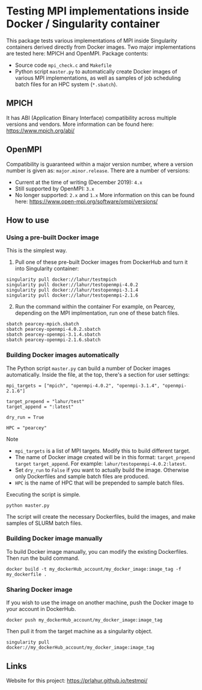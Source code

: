 # Testing MPI implementations inside Docker / Singularity container
This package tests various implementations of MPI inside Singularity containers derived directly from Docker images.
Two major implementations are tested here: MPICH and OpenMPI.
Package contents:
* Source code `mpi_check.c` and `Makefile`
* Python script `master.py` to automatically create Docker images of various MPI implementations, 
  as well as samples of job scheduling batch files for an HPC system (`*.sbatch`).

## MPICH
It has ABI (Application Binary Interface) compatibility across multiple versions and vendors.
More information can be found here: https://www.mpich.org/abi/

## OpenMPI
Compatibility is guaranteed within a major version number, where a version number is given as: `major.minor.release`.
There are a number of versions:
* Current at the time of writing (December 2019): `4.x`
* Still supported by OpenMPI: `3.x`
* No longer supported: `2.x` and `1.x`
More information on this can be found here: https://www.open-mpi.org/software/ompi/versions/

## How to use
### Using a pre-built Docker image
This is the simplest way.
1. Pull one of these pre-built Docker images from DockerHub and turn it into Singularity container:
```
singularity pull docker://lahur/testmpich
singularity pull docker://lahur/testopenmpi-4.0.2
singularity pull docker://lahur/testopenmpi-3.1.4
singularity pull docker://lahur/testopenmpi-2.1.6
```
2. Run the command within the container
For example, on Pearcey, depending on the MPI implmentation, run one of these batch files.
```
sbatch pearcey-mpich.sbatch
sbatch pearcey-openmpi-4.0.2.sbatch
sbatch pearcey-openmpi-3.1.4.sbatch
sbatch pearcey-openmpi-2.1.6.sbatch
```

### Building Docker images automatically
The Python script `master.py` can build a number of Docker images automatically.
Inside the file, at the top, there's a section for user settings:
```
mpi_targets = ["mpich", "openmpi-4.0.2", "openmpi-3.1.4", "openmpi-2.1.6"]

target_prepend = "lahur/test"
target_append = ":latest"

dry_run = True

HPC = "pearcey"
```

Note
- `mpi_targets` is a list of MPI targets. Modify this to build different target.
- The name of Docker image created will be in this format:
`target_prepend` `target` `target_append`. 
For example: `lahur/testopenmpi-4.0.2:latest`.
- Set `dry_run` to `False` if you want to actually build the image. Otherwise only Dockerfiles and sample batch files are produced.
- `HPC` is the name of HPC that will be prepended to sample batch files.

Executing the script is simple.
```
python master.py
```
The script will create the necessary Dockerfiles, build the images, and make samples of SLURM batch files.

### Building Docker image manually
To build Docker image manually, you can modify the existing Dockerfiles. Then run the build command.
```
docker build -t my_dockerHub_account/my_docker_image:image_tag -f my_dockerfile .
```

### Sharing Docker image
If you wish to use the image on another machine, push the Docker image to your account in DockerHub. 
```
docker push my_dockerHub_account/my_docker_image:image_tag
```
Then pull it from the target machine as a singularity object.
```
singularity pull docker://my_dockerHub_account/my_docker_image:image_tag
```

## Links
Website for this project: <https://prlahur.github.io/testmpi/>
